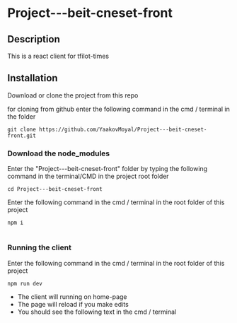 # Project---beit-cneset-front

## Description

This is a react client
for tfilot-times

## Installation

Download or clone the project from this repo

for cloning from github enter the following command in the cmd / terminal in the folder

```
git clone https://github.com/YaakovMoyal/Project---beit-cneset-front.git
```

### Download the node_modules

Enter the "Project---beit-cneset-front" folder by typing the following command in the terminal/CMD in the project root folder

```
cd Project---beit-cneset-front
```

Enter the following command in the cmd / terminal in the root folder of this project

```
npm i
```

#

#

### Running the client

Enter the following command in the cmd / terminal in the root folder of this project

```
npm run dev
```

- The client will running on home-page
- The page will reload if you make edits
- You should see the following text in the cmd / terminal
